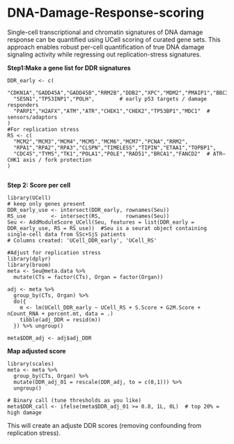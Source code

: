 # DNA-Damage-Response-scoring

Single-cell transcriptional and chromatin signatures of DNA damage response can be quantified using UCell scoring of curated gene sets. This approach enables robust per-cell quantification of true DNA damage signaling activity  while regressing out replication-stress signatures.

**Step1:Make a gene list for DDR signatures**

```{r}
DDR_early <- c(
  "CDKN1A","GADD45A","GADD45B","RRM2B","DDB2","XPC","MDM2","PMAIP1","BBC3",
  "SESN1","TP53INP1","POLH",        # early p53 targets / damage responders
  "PARP1","H2AFX","ATM","ATR","CHEK1","CHEK2","TP53BP1","MDC1"  # sensors/adaptors
)
#For replication stress
RS <- c(
  "MCM2","MCM3","MCM4","MCM5","MCM6","MCM7","PCNA","RRM2",
  "RPA1","RPA2","RPA3","CLSPN","TIMELESS","TIPIN","ETAA1","TOPBP1",
  "CDC45","TYMS","TK1","POLA1","POLE","RAD51","BRCA1","FANCD2"  # ATR–CHK1 axis / fork protection
)


```


**Step 2: Score per cell**

```{r}
library(UCell)
# keep only genes present
DDR_early_use <- intersect(DDR_early, rownames(Seu))
RS_use        <- intersect(RS,        rownames(Seu))
Seu <- AddModuleScore_UCell(Seu, features = list(DDR_early = DDR_early_use, RS = RS_use))  #Seu is a seurat object containing single-cell data from SSc+SjS patients
# Columns created: 'UCell_DDR_early', 'UCell_RS'

#Adjust for replication stress
library(dplyr)
library(broom)
meta <- Seu@meta.data %>%
  mutate(CTs = factor(CTs), Organ = factor(Organ))

adj <- meta %>%
  group_by(CTs, Organ) %>%
  do({
    m <- lm(UCell_DDR_early ~ UCell_RS + S.Score + G2M.Score + nCount_RNA + percent.mt, data = .)
    tibble(adj_DDR = resid(m))
  }) %>% ungroup()

meta$DDR_adj <- adj$adj_DDR

```
  
**Map adjusted score**
```{r}
library(scales)
meta <- meta %>%
  group_by(CTs, Organ) %>%
  mutate(DDR_adj_01 = rescale(DDR_adj, to = c(0,1))) %>%
  ungroup()

# Binary call (tune thresholds as you like)
meta$DDR_call <- ifelse(meta$DDR_adj_01 >= 0.8, 1L, 0L)  # top 20% = high damage

```
This will create an adjuste DDR scores (removing confounding from replication stress). 
